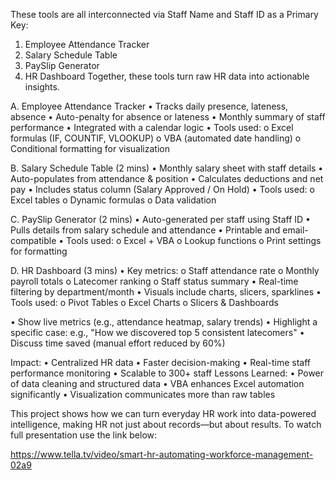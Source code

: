 These tools are all interconnected via Staff Name and Staff ID as a Primary Key:
1.	Employee Attendance Tracker
2.	Salary Schedule Table
3.	PaySlip Generator
4.	HR Dashboard
Together, these tools turn raw HR data into actionable insights.

A. Employee Attendance Tracker 
•	Tracks daily presence, lateness, absence
•	Auto-penalty for absence or lateness
•	Monthly summary of staff performance
•	Integrated with a calendar logic
•	Tools used:
o	Excel formulas (IF, COUNTIF, VLOOKUP)
o	VBA (automated date handling)
o	Conditional formatting for visualization

B. Salary Schedule Table (2 mins)
•	Monthly salary sheet with staff details
•	Auto-populates from attendance & position
•	Calculates deductions and net pay
•	Includes status column (Salary Approved / On Hold)
•	Tools used:
o	Excel tables
o	Dynamic formulas
o	Data validation

C. PaySlip Generator (2 mins)
•	Auto-generated per staff using Staff ID
•	Pulls details from salary schedule and attendance
•	Printable and email-compatible
•	Tools used:
o	Excel + VBA
o	Lookup functions
o	Print settings for formatting

D. HR Dashboard (3 mins)
•	Key metrics:
o	Staff attendance rate
o	Monthly payroll totals
o	Latecomer ranking
o	Staff status summary
•	Real-time filtering by department/month
•	Visuals include charts, slicers, sparklines
•	Tools used:
o	Pivot Tables
o	Excel Charts
o	Slicers & Dashboards


•	Show live metrics (e.g., attendance heatmap, salary trends)
•	Highlight a specific case: e.g., "How we discovered top 5 consistent latecomers"
•	Discuss time saved (manual effort reduced by 60%)

Impact:
•	Centralized HR data
•	Faster decision-making
•	Real-time staff performance monitoring
•	Scalable to 300+ staff
Lessons Learned:
•	Power of data cleaning and structured data
•	VBA enhances Excel automation significantly
•	Visualization communicates more than raw tables

This project shows how we can turn everyday HR work into data-powered intelligence, making HR not just about records—but about results.
To watch full presentation use the link below:

https://www.tella.tv/video/smart-hr-automating-workforce-management-02a9
